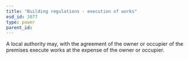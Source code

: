 ```yaml
---
title: "Building regulations - execution of works"
esd_id: 3077
type: power
parent_id:  
---
```


A local authority may, with the agreement of the owner or occupier of the premises execute works at the expense of the owner or occupier.

